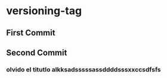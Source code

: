 # versioning-tag

## First Commit

## Second Commit
### olvido el titutlo alkksadsssssassddddsssxxccsdfsfs
